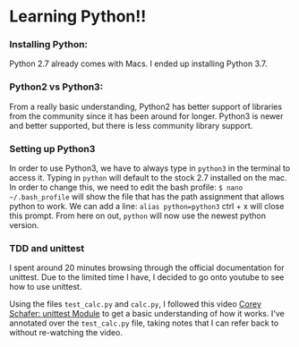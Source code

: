 # Learning Python!!

### Installing Python:
Python 2.7 already comes with Macs. I ended up installing Python 3.7.

### Python2 vs Python3:
From a really basic understanding, Python2 has better support of libraries from the community since it has been around for longer. Python3 is newer and better supported, but there is less community library support.

### Setting up Python3

In order to use Python3, we have to always type in `python3` in the terminal to access it. Typing in `python` will default to the stock 2.7 installed on the mac.
In order to change this, we need to edit the bash profile:
`$ nano ~/.bash_profile` will show the file that has the path assignment that allows python to work. We can add a line:
`alias python=python3`
ctrl + x will close this prompt. From here on out, `python` will now use the newest python version.

### TDD and unittest

I spent around 20 minutes browsing through the official documentation for unittest. Due to the limited time I have, I decided to go onto youtube to see how to use unittest.

Using the files `test_calc.py` and `calc.py`, I followed this video [Corey Schafer: unittest Module](https://www.youtube.com/watch?v=6tNS--WetLI&t=379s) to get a basic understanding of how it works. I've annotated over the `test_calc.py` file, taking notes that I can refer back to without re-watching the video.
